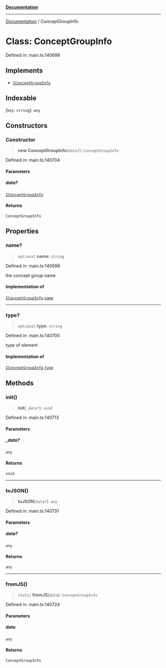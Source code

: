 [**Documentation**](../README.md)

***

[Documentation](../README.md) / ConceptGroupInfo

# Class: ConceptGroupInfo

Defined in: main.ts:140696

## Implements

- [`IConceptGroupInfo`](../interfaces/IConceptGroupInfo.md)

## Indexable

\[`key`: `string`\]: `any`

## Constructors

### Constructor

> **new ConceptGroupInfo**(`data?`): `ConceptGroupInfo`

Defined in: main.ts:140704

#### Parameters

##### data?

[`IConceptGroupInfo`](../interfaces/IConceptGroupInfo.md)

#### Returns

`ConceptGroupInfo`

## Properties

### name?

> `optional` **name**: `string`

Defined in: main.ts:140698

the concept group name

#### Implementation of

[`IConceptGroupInfo`](../interfaces/IConceptGroupInfo.md).[`name`](../interfaces/IConceptGroupInfo.md#name)

***

### type?

> `optional` **type**: `string`

Defined in: main.ts:140700

type of element

#### Implementation of

[`IConceptGroupInfo`](../interfaces/IConceptGroupInfo.md).[`type`](../interfaces/IConceptGroupInfo.md#type)

## Methods

### init()

> **init**(`_data?`): `void`

Defined in: main.ts:140713

#### Parameters

##### \_data?

`any`

#### Returns

`void`

***

### toJSON()

> **toJSON**(`data?`): `any`

Defined in: main.ts:140731

#### Parameters

##### data?

`any`

#### Returns

`any`

***

### fromJS()

> `static` **fromJS**(`data`): `ConceptGroupInfo`

Defined in: main.ts:140724

#### Parameters

##### data

`any`

#### Returns

`ConceptGroupInfo`
